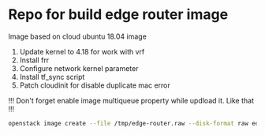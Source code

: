 # Repo for build edge router image

Image based on cloud ubuntu 18.04 image

1. Update kernel to 4.18 for work with vrf
2. Install frr
3. Configure network kernel parameter
4. Install tf_sync script
5. Patch cloudinit for disable duplicate mac error 

!!! Don't forget enable image multiqueue property while updload it. Like that !!!
```bash
openstack image create --file /tmp/edge-router.raw --disk-format raw edge --property hw_vif_multiqueue_enabled="true"
```
